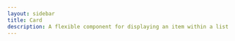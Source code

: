 ```yaml
---
layout: sidebar
title: Card
description: A flexible component for displaying an item within a list
---
```


## 